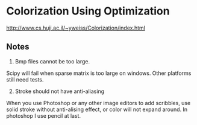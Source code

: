 # Colorization Using Optimization

http://www.cs.huji.ac.il/~yweiss/Colorization/index.html

## Notes

1. Bmp files cannot be too large.

Scipy will fail when sparse matrix is too large on windows.
Other platforms still need tests.

2. Stroke should not have anti-aliasing

When you use Photoshop or any other image editors to add scribbles,
use solid stroke without anti-alising effect, or color will not expand around.
In photoshop I use pencil at last.
